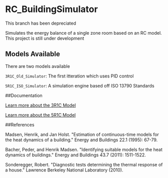 # RC_BuildingSimulator

This branch has been depreciated

Simulates the energy balance of a single zone room based on an RC model. This project is still under development

## Models Available

There are two models available

`3R1C_Old_Simulator`: The first itteration which uses PID control 

`5R1C_ISO_Simulator`: A simulation engine based off ISO 13790 Standards



##Documentation 

[Learn more about the 3R1C Model](3R1C_Old_Simulator)

[Learn more about the 5R1C Model](5R1C_ISO_simulator)



##References

Madsen, Henrik, and Jan Holst. "Estimation of continuous-time models for the heat dynamics of a building." Energy and Buildings 22.1 (1995): 67-79.

Bacher, Peder, and Henrik Madsen. "Identifying suitable models for the heat dynamics of buildings." Energy and Buildings 43.7 (2011): 1511-1522.

Sonderegger, Robert. "Diagnostic tests determining the thermal response of a house." Lawrence Berkeley National Laboratory (2010).
